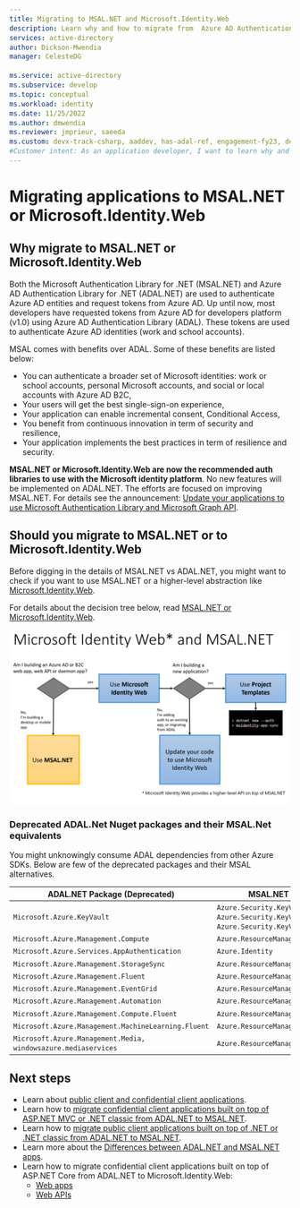 ```yaml
---
title: Migrating to MSAL.NET and Microsoft.Identity.Web
description: Learn why and how to migrate from  Azure AD Authentication Library for .NET (ADAL.NET) to Microsoft Authentication Library for .NET (MSAL.NET) or Microsoft.Identity.Web
services: active-directory
author: Dickson-Mwendia
manager: CelesteDG

ms.service: active-directory
ms.subservice: develop
ms.topic: conceptual
ms.workload: identity
ms.date: 11/25/2022
ms.author: dmwendia
ms.reviewer: jmprieur, saeeda
ms.custom: devx-track-csharp, aaddev, has-adal-ref, engagement-fy23, devx-track-dotnet
#Customer intent: As an application developer, I want to learn why and how to migrate from ADAL.NET and MSAL.NET or Microsoft.Identity.Web libraries.
---
```


# Migrating applications to MSAL.NET or Microsoft.Identity.Web

## Why migrate to MSAL.NET or Microsoft.Identity.Web

Both the Microsoft Authentication Library for .NET (MSAL.NET) and Azure AD Authentication Library for .NET (ADAL.NET) are used to authenticate Azure AD entities and request tokens from Azure AD. Up until now, most developers have requested tokens from Azure AD for developers platform (v1.0) using Azure AD Authentication Library (ADAL). These tokens are used to authenticate Azure AD identities (work and school accounts). 

MSAL comes with benefits over ADAL. Some of these benefits are listed below:

- You can authenticate a broader set of Microsoft identities: work or school accounts, personal Microsoft accounts, and social or local accounts with Azure AD B2C,
- Your users will get the best single-sign-on experience,
- Your application can enable incremental consent, Conditional Access,
- You benefit from continuous innovation in term of security and resilience,
- Your application implements the best practices in term of resilience and security.

**MSAL.NET or Microsoft.Identity.Web are now the recommended auth libraries to use with the Microsoft identity platform**. No new features will be implemented on ADAL.NET. The efforts are focused on improving MSAL.NET. For details see the announcement: [Update your applications to use Microsoft Authentication Library and Microsoft Graph API](https://techcommunity.microsoft.com/t5/azure-active-directory-identity/update-your-applications-to-use-microsoft-authentication-library/ba-p/1257363).

## Should you migrate to MSAL.NET or to Microsoft.Identity.Web

Before digging in the details of MSAL.NET vs ADAL.NET, you might want to check if you want to use MSAL.NET or a higher-level abstraction like [Microsoft.Identity.Web](microsoft-identity-web.md).

For details about the decision tree below, read [MSAL.NET or Microsoft.Identity.Web](https://github.com/AzureAD/microsoft-authentication-library-for-dotnet/wiki/MSAL.NET-or-Microsoft.Identity.Web).

!["Block diagram explaining how to choose if you need to use MSAL.NET and Microsoft.Identity.Web or both when migrating from ADAL.NET"](media/msal-net-migration/decision-diagram.png)

<!-- 1P
## Examples of 1P Migrations

[See examples](https://identitydivision.visualstudio.com/DevEx/_wiki/wikis/DevEx.wiki/20413/1P-ADAL.NET-to-MSAL.NET-migration-examples) of other 1P teams who have already, or are currently, migrating from ADAL to one of the MSAL+ solutions above. See their code, and in some cases read about their migration story.
 -->
### Deprecated ADAL.Net Nuget packages and their MSAL.Net equivalents
You might unknowingly consume ADAL dependencies from other Azure SDKs. Below are few of the deprecated packages and their MSAL alternatives.

|  ADAL.NET Package (Deprecated) | MSAL.NET Package (Current) |
| ----------- | ----------- |
| `Microsoft.Azure.KeyVault`| `Azure.Security.KeyVault.Secrets, Azure.Security.KeyVault.Keys, Azure.Security.KeyVault.Certificates`|
| `Microsoft.Azure.Management.Compute`| `Azure.ResourceManager.Compute`|
| `Microsoft.Azure.Services.AppAuthentication`| `Azure.Identity`| 
| `Microsoft.Azure.Management.StorageSync`| `Azure.ResourceManager.StorageSync`| 
| `Microsoft.Azure.Management.Fluent`| `Azure.ResourceManager`| 
| `Microsoft.Azure.Management.EventGrid`| `Azure.ResourceManager.EventGrid`| 
| `Microsoft.Azure.Management.Automation`| `Azure.ResourceManager.Automation`| 
| `Microsoft.Azure.Management.Compute.Fluent`| `Azure.ResourceManager.Compute`|
| `Microsoft.Azure.Management.MachineLearning.Fluent`| `Azure.ResourceManager.MachineLearningCompute`|
| `Microsoft.Azure.Management.Media, windowsazure.mediaservices`| `Azure.ResourceManager.Media`|

## Next steps

- Learn about [public client and confidential client applications](msal-client-applications.md).
- Learn how to [migrate confidential client applications built on top of ASP.NET MVC or .NET classic from ADAL.NET to MSAL.NET](msal-net-migration-confidential-client.md).
- Learn how to [migrate public client applications built on top of .NET or .NET classic from ADAL.NET to MSAL.NET](msal-net-migration-public-client.md).
- Learn more about the [Differences between ADAL.NET and MSAL.NET apps](msal-net-differences-adal-net.md).
- Learn how to migrate confidential client applications built on top of ASP.NET Core from ADAL.NET to Microsoft.Identity.Web:
  -  [Web apps](https://github.com/AzureAD/microsoft-identity-web/wiki/web-apps#migrating-from-previous-versions--adding-authentication)
  -  [Web APIs](https://github.com/AzureAD/microsoft-identity-web/wiki/web-apis)
